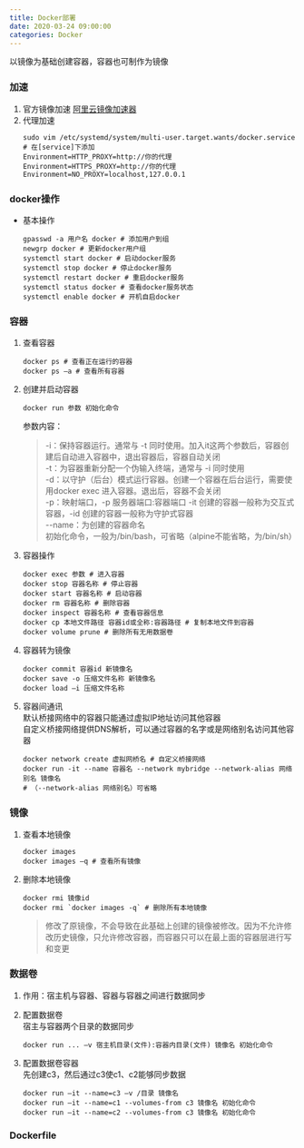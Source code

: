 ```yaml
---
title: Docker部署
date: 2020-03-24 09:00:00
categories: Docker
---
```

以镜像为基础创建容器，容器也可制作为镜像

### 加速
1. 官方镜像加速
[阿里云镜像加速器](https://cr.console.aliyun.com/cn-hangzhou/instances/mirrors)
2. 代理加速
   ```
   sudo vim /etc/systemd/system/multi-user.target.wants/docker.service
   # 在[service]下添加
   Environment=HTTP_PROXY=http://你的代理
   Environment=HTTPS_PROXY=http://你的代理
   Environment=NO_PROXY=localhost,127.0.0.1
   ```

### docker操作
- 基本操作
   ```
   gpasswd -a 用户名 docker # 添加用户到组
   newgrp docker # 更新docker用户组
   systemctl start docker # 启动docker服务
   systemctl stop docker # 停止docker服务
   systemctl restart docker # 重启docker服务
   systemctl status docker # 查看docker服务状态
   systemctl enable docker # 开机自启docker
   ```

### 容器
1. 查看容器
   ```
   docker ps # 查看正在运行的容器
   docker ps –a # 查看所有容器
   ```

2. 创建并启动容器
   ```
   docker run 参数 初始化命令
   ```
   参数内容：
   >-i：保持容器运行。通常与 -t 同时使用。加入it这两个参数后，容器创建后自动进入容器中，退出容器后，容器自动关闭  
    -t：为容器重新分配一个伪输入终端，通常与 -i 同时使用  
    -d：以守护（后台）模式运行容器。创建一个容器在后台运行，需要使用docker exec 进入容器。退出后，容器不会关闭  
    -p：映射端口，-p 服务器端口:容器端口
    -it 创建的容器一般称为交互式容器，-id 创建的容器一般称为守护式容器  
    --name：为创建的容器命名  
    初始化命令，一般为/bin/bash，可省略（alpine不能省略，为/bin/sh）
3. 容器操作
   ```
   docker exec 参数 # 进入容器
   docker stop 容器名称 # 停止容器
   docker start 容器名称 # 启动容器
   docker rm 容器名称 # 删除容器
   docker inspect 容器名称 # 查看容器信息
   docker cp 本地文件路径 容器id或全称:容器路径 # 复制本地文件到容器
   docker volume prune # 删除所有无用数据卷
   ```

4. 容器转为镜像
   ```
   docker commit 容器id 新镜像名
   docker save -o 压缩文件名称 新镜像名
   docker load –i 压缩文件名称
   ```
5. 容器间通讯  
默认桥接网络中的容器只能通过虚拟IP地址访问其他容器  
自定义桥接网络提供DNS解析，可以通过容器的名字或是网络别名访问其他容器
   ```
   docker network create 虚拟网桥名 # 自定义桥接网络
   docker run -it --name 容器名 --network mybridge --network-alias 网络别名 镜像名
   # （--network-alias 网络别名）可省略
   ```

### 镜像
1. 查看本地镜像
   ```
   docker images
   docker images –q # 查看所有镜像
   ```

2. 删除本地镜像
   ```
   docker rmi 镜像id
   docker rmi `docker images -q` # 删除所有本地镜像
   ```
   >修改了原镜像，不会导致在此基础上创建的镜像被修改。因为不允许修改历史镜像，只允许修改容器，而容器只可以在最上面的容器层进行写和变更

### 数据卷
1. 作用：宿主机与容器、容器与容器之间进行数据同步

2. 配置数据卷  
宿主与容器两个目录的数据同步
   ```
   docker run ... –v 宿主机目录(文件):容器内目录(文件) 镜像名 初始化命令
   ```

3. 配置数据卷容器  
先创建c3，然后通过c3使c1、c2能够同步数据
   ```
   docker run –it --name=c3 –v /目录 镜像名
   docker run –it --name=c1 --volumes-from c3 镜像名 初始化命令
   docker run –it --name=c2 --volumes-from c3 镜像名 初始化命令
   ```

### Dockerfile
